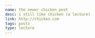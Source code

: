 ```yaml
---
name: the newer chicken post
desc: i still like chicken (a lecture)
link: http://chicken.com
tags: posts
type: lecture
---
```

